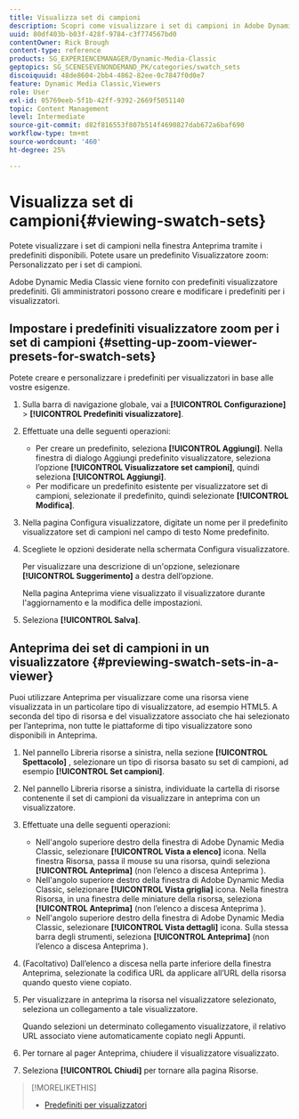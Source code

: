 ```yaml
---
title: Visualizza set di campioni
description: Scopri come visualizzare i set di campioni in Adobe Dynamic Media Classic.
uuid: 80df403b-b03f-428f-9784-c3f774567bd0
contentOwner: Rick Brough
content-type: reference
products: SG_EXPERIENCEMANAGER/Dynamic-Media-Classic
geptopics: SG_SCENESEVENONDEMAND_PK/categories/swatch_sets
discoiquuid: 48de8604-2bb4-4862-82ee-0c7847f0d0e7
feature: Dynamic Media Classic,Viewers
role: User
exl-id: 05769eeb-5f1b-42ff-9392-2669f5051140
topic: Content Management
level: Intermediate
source-git-commit: d82f816553f807b514f4690827dab672a6baf690
workflow-type: tm+mt
source-wordcount: '460'
ht-degree: 25%

---
```


# Visualizza set di campioni{#viewing-swatch-sets}

Potete visualizzare i set di campioni nella finestra Anteprima tramite i predefiniti disponibili. Potete usare un predefinito Visualizzatore zoom: Personalizzato per i set di campioni.

Adobe Dynamic Media Classic viene fornito con predefiniti visualizzatore predefiniti. Gli amministratori possono creare e modificare i predefiniti per i visualizzatori.

## Impostare i predefiniti visualizzatore zoom per i set di campioni {#setting-up-zoom-viewer-presets-for-swatch-sets}

Potete creare e personalizzare i predefiniti per visualizzatori in base alle vostre esigenze.

1. Sulla barra di navigazione globale, vai a **[!UICONTROL Configurazione]** > **[!UICONTROL Predefiniti visualizzatore]**.
1. Effettuate una delle seguenti operazioni:

   * Per creare un predefinito, seleziona **[!UICONTROL Aggiungi]**. Nella finestra di dialogo Aggiungi predefinito visualizzatore, seleziona l’opzione **[!UICONTROL Visualizzatore set campioni]**, quindi seleziona **[!UICONTROL Aggiungi]**.
   * Per modificare un predefinito esistente per visualizzatore set di campioni, selezionate il predefinito, quindi selezionate **[!UICONTROL Modifica]**.

1. Nella pagina Configura visualizzatore, digitate un nome per il predefinito visualizzatore set di campioni nel campo di testo Nome predefinito.
1. Scegliete le opzioni desiderate nella schermata Configura visualizzatore.

   Per visualizzare una descrizione di un&#39;opzione, selezionare **[!UICONTROL Suggerimento]** a destra dell’opzione.

   Nella pagina Anteprima viene visualizzato il visualizzatore durante l&#39;aggiornamento e la modifica delle impostazioni.

1. Seleziona **[!UICONTROL Salva]**.

## Anteprima dei set di campioni in un visualizzatore {#previewing-swatch-sets-in-a-viewer}

Puoi utilizzare Anteprima per visualizzare come una risorsa viene visualizzata in un particolare tipo di visualizzatore, ad esempio HTML5. A seconda del tipo di risorsa e del visualizzatore associato che hai selezionato per l’anteprima, non tutte le piattaforme di tipo visualizzatore sono disponibili in Anteprima.

1. Nel pannello Libreria risorse a sinistra, nella sezione **[!UICONTROL Spettacolo]** , selezionare un tipo di risorsa basato su set di campioni, ad esempio **[!UICONTROL Set campioni]**.
1. Nel pannello Libreria risorse a sinistra, individuate la cartella di risorse contenente il set di campioni da visualizzare in anteprima con un visualizzatore.
1. Effettuate una delle seguenti operazioni:

   * Nell&#39;angolo superiore destro della finestra di Adobe Dynamic Media Classic, selezionare **[!UICONTROL Vista a elenco]** icona. Nella finestra Risorsa, passa il mouse su una risorsa, quindi seleziona **[!UICONTROL Anteprima]** (non l’elenco a discesa Anteprima ).
   * Nell&#39;angolo superiore destro della finestra di Adobe Dynamic Media Classic, selezionare **[!UICONTROL Vista griglia]** icona. Nella finestra Risorsa, in una finestra delle miniature della risorsa, seleziona **[!UICONTROL Anteprima]** (non l’elenco a discesa Anteprima ).
   * Nell&#39;angolo superiore destro della finestra di Adobe Dynamic Media Classic, selezionare **[!UICONTROL Vista dettagli]** icona. Sulla stessa barra degli strumenti, seleziona **[!UICONTROL Anteprima]** (non l’elenco a discesa Anteprima ).

1. (Facoltativo) Dall’elenco a discesa nella parte inferiore della finestra Anteprima, selezionate la codifica URL da applicare all’URL della risorsa quando questo viene copiato.
1. Per visualizzare in anteprima la risorsa nel visualizzatore selezionato, seleziona un collegamento a tale visualizzatore.

   Quando selezioni un determinato collegamento visualizzatore, il relativo URL associato viene automaticamente copiato negli Appunti.

1. Per tornare al pager Anteprima, chiudere il visualizzatore visualizzato.
1. Seleziona **[!UICONTROL Chiudi]** per tornare alla pagina Risorse.

>[!MORELIKETHIS]
>
>* [Predefiniti per visualizzatori](application-setup.md#viewer_presets)
